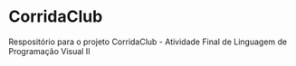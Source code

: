 # CorridaClub
Respositório para o projeto CorridaClub - Atividade Final de Linguagem de Programação Visual II
